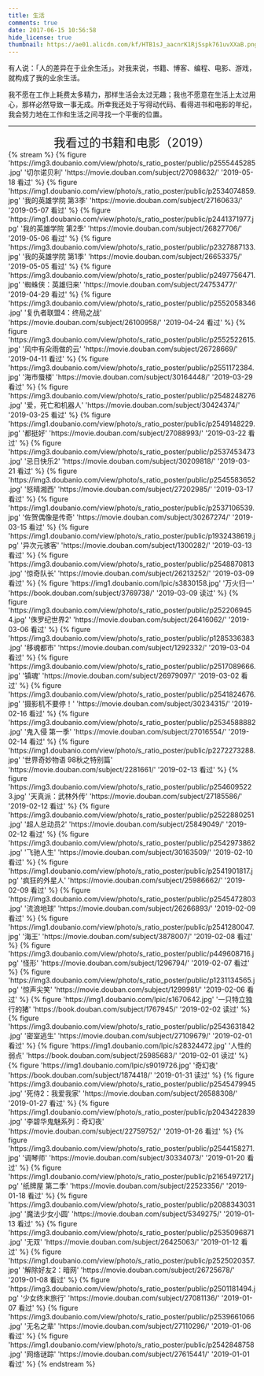 ```yaml
---
title: 生活
comments: true
date: 2017-06-15 10:56:58
hide_license: true
thumbnail: https://ae01.alicdn.com/kf/HTB1sJ_aacnrK1RjSspk761uvXXaB.png
---
```


有人说：「人的差异在于业余生活」。对我来说，书籍、博客、编程、电影、游戏，就构成了我的业余生活。

我不愿在工作上耗费太多精力，那样生活会太过无趣；我也不愿意在生活上太过用心，那样必然导致一事无成。所幸我还处于写得动代码、看得进书和电影的年纪，我会努力地在工作和生活之间寻找一个平衡的位置。

---
<center><font size=5>我看过的书籍和电影（2019）</font></center>
{% stream %}
{% figure 'https://img3.doubanio.com/view/photo/s_ratio_poster/public/p2555445285.jpg' '切尔诺贝利' 'https://movie.douban.com/subject/27098632/' '2019-05-18 看过' %}
{% figure 'https://img1.doubanio.com/view/photo/s_ratio_poster/public/p2534074859.jpg' '我的英雄学院 第3季' 'https://movie.douban.com/subject/27160633/' '2019-05-07 看过' %}
{% figure 'https://img1.doubanio.com/view/photo/s_ratio_poster/public/p2441371977.jpg' '我的英雄学院 第2季' 'https://movie.douban.com/subject/26827706/' '2019-05-06 看过' %}
{% figure 'https://img3.doubanio.com/view/photo/s_ratio_poster/public/p2327887133.jpg' '我的英雄学院 第1季' 'https://movie.douban.com/subject/26653375/' '2019-05-05 看过' %}
{% figure 'https://img3.doubanio.com/view/photo/s_ratio_poster/public/p2497756471.jpg' '蜘蛛侠：英雄归来' 'https://movie.douban.com/subject/24753477/' '2019-04-29 看过' %}
{% figure 'https://img3.doubanio.com/view/photo/s_ratio_poster/public/p2552058346.jpg' '复仇者联盟4：终局之战' 'https://movie.douban.com/subject/26100958/' '2019-04-24 看过' %}
{% figure 'https://img3.doubanio.com/view/photo/s_ratio_poster/public/p2552522615.jpg' '风中有朵雨做的云' 'https://movie.douban.com/subject/26728669/' '2019-04-11 看过' %}
{% figure 'https://img3.doubanio.com/view/photo/s_ratio_poster/public/p2551172384.jpg' '海市蜃楼' 'https://movie.douban.com/subject/30164448/' '2019-03-29 看过' %}
{% figure 'https://img3.doubanio.com/view/photo/s_ratio_poster/public/p2548248276.jpg' '爱，死亡和机器人' 'https://movie.douban.com/subject/30424374/' '2019-03-25 看过' %}
{% figure 'https://img1.doubanio.com/view/photo/s_ratio_poster/public/p2549148229.jpg' '都挺好' 'https://movie.douban.com/subject/27088993/' '2019-03-22 看过' %}
{% figure 'https://img3.doubanio.com/view/photo/s_ratio_poster/public/p2537453473.jpg' '忌日快乐2' 'https://movie.douban.com/subject/30209818/' '2019-03-21 看过' %}
{% figure 'https://img3.doubanio.com/view/photo/s_ratio_poster/public/p2545583652.jpg' '怒晴湘西' 'https://movie.douban.com/subject/27202985/' '2019-03-17 看过' %}
{% figure 'https://img1.doubanio.com/view/photo/s_ratio_poster/public/p2537106539.jpg' '佐贺偶像是传奇' 'https://movie.douban.com/subject/30267274/' '2019-03-15 看过' %}
{% figure 'https://img1.doubanio.com/view/photo/s_ratio_poster/public/p1932438619.jpg' '异次元骇客' 'https://movie.douban.com/subject/1300282/' '2019-03-13 看过' %}
{% figure 'https://img3.doubanio.com/view/photo/s_ratio_poster/public/p2548870813.jpg' '惊奇队长' 'https://movie.douban.com/subject/26213252/' '2019-03-09 看过' %}
{% figure 'https://img1.doubanio.com/lpic/s3830158.jpg' '万火归一' 'https://book.douban.com/subject/3769738/' '2019-03-09 读过' %}
{% figure 'https://img3.doubanio.com/view/photo/s_ratio_poster/public/p2522069454.jpg' '侏罗纪世界2' 'https://movie.douban.com/subject/26416062/' '2019-03-06 看过' %}
{% figure 'https://img3.doubanio.com/view/photo/s_ratio_poster/public/p1285336383.jpg' '移魂都市' 'https://movie.douban.com/subject/1292332/' '2019-03-04 看过' %}
{% figure 'https://img3.doubanio.com/view/photo/s_ratio_poster/public/p2517089666.jpg' '镇魂' 'https://movie.douban.com/subject/26979097/' '2019-03-02 看过' %}
{% figure 'https://img3.doubanio.com/view/photo/s_ratio_poster/public/p2541824676.jpg' '摄影机不要停！' 'https://movie.douban.com/subject/30234315/' '2019-02-16 看过' %}
{% figure 'https://img3.doubanio.com/view/photo/s_ratio_poster/public/p2534588882.jpg' '鬼入侵 第一季' 'https://movie.douban.com/subject/27016554/' '2019-02-14 看过' %}
{% figure 'https://img1.doubanio.com/view/photo/s_ratio_poster/public/p2272273288.jpg' '世界奇妙物语 98秋之特别篇' 'https://movie.douban.com/subject/2281661/' '2019-02-13 看过' %}
{% figure 'https://img3.doubanio.com/view/photo/s_ratio_poster/public/p2546095223.jpg' '天真派：武林外传' 'https://movie.douban.com/subject/27185586/' '2019-02-12 看过' %}
{% figure 'https://img3.doubanio.com/view/photo/s_ratio_poster/public/p2522880251.jpg' '超人总动员2' 'https://movie.douban.com/subject/25849049/' '2019-02-12 看过' %}
{% figure 'https://img3.doubanio.com/view/photo/s_ratio_poster/public/p2542973862.jpg' '飞驰人生' 'https://movie.douban.com/subject/30163509/' '2019-02-10 看过' %}
{% figure 'https://img1.doubanio.com/view/photo/s_ratio_poster/public/p2541901817.jpg' '疯狂的外星人' 'https://movie.douban.com/subject/25986662/' '2019-02-09 看过' %}
{% figure 'https://img3.doubanio.com/view/photo/s_ratio_poster/public/p2545472803.jpg' '流浪地球' 'https://movie.douban.com/subject/26266893/' '2019-02-09 看过' %}
{% figure 'https://img1.doubanio.com/view/photo/s_ratio_poster/public/p2541280047.jpg' '海王' 'https://movie.douban.com/subject/3878007/' '2019-02-08 看过' %}
{% figure 'https://img3.doubanio.com/view/photo/s_ratio_poster/public/p449608716.jpg' '怪形' 'https://movie.douban.com/subject/1296794/' '2019-02-07 看过' %}
{% figure 'https://img3.doubanio.com/view/photo/s_ratio_poster/public/p1231134565.jpg' '惊声尖笑' 'https://movie.douban.com/subject/1299981/' '2019-02-06 看过' %}
{% figure 'https://img1.doubanio.com/lpic/s1670642.jpg' '一只特立独行的猪' 'https://book.douban.com/subject/1767945/' '2019-02-02 读过' %}
{% figure 'https://img3.doubanio.com/view/photo/s_ratio_poster/public/p2543631842.jpg' '密室逃生' 'https://movie.douban.com/subject/27109679/' '2019-02-01 看过' %}
{% figure 'https://img1.doubanio.com/lpic/s28324472.jpg' '人性的弱点' 'https://book.douban.com/subject/25985683/' '2019-02-01 读过' %}
{% figure 'https://img1.doubanio.com/lpic/s9019726.jpg' '奇幻夜' 'https://book.douban.com/subject/1874418/' '2019-01-31 读过' %}
{% figure 'https://img3.doubanio.com/view/photo/s_ratio_poster/public/p2545479945.jpg' '死侍2：我爱我家' 'https://movie.douban.com/subject/26588308/' '2019-01-27 看过' %}
{% figure 'https://img1.doubanio.com/view/photo/s_ratio_poster/public/p2043422839.jpg' '李碧华鬼魅系列：奇幻夜' 'https://movie.douban.com/subject/22759752/' '2019-01-26 看过' %}
{% figure 'https://img3.doubanio.com/view/photo/s_ratio_poster/public/p2544158271.jpg' '调琴师' 'https://movie.douban.com/subject/30334073/' '2019-01-20 看过' %}
{% figure 'https://img1.doubanio.com/view/photo/s_ratio_poster/public/p2165497217.jpg' '纸牌屋 第二季' 'https://movie.douban.com/subject/22523356/' '2019-01-18 看过' %}
{% figure 'https://img3.doubanio.com/view/photo/s_ratio_poster/public/p2088343031.jpg' '魔法少女小圆' 'https://movie.douban.com/subject/5349275/' '2019-01-13 看过' %}
{% figure 'https://img3.doubanio.com/view/photo/s_ratio_poster/public/p2535096871.jpg' '无双' 'https://movie.douban.com/subject/26425063/' '2019-01-12 看过' %}
{% figure 'https://img1.doubanio.com/view/photo/s_ratio_poster/public/p2525020357.jpg' '解除好友2：暗网' 'https://movie.douban.com/subject/26725678/' '2019-01-08 看过' %}
{% figure 'https://img3.doubanio.com/view/photo/s_ratio_poster/public/p2501181494.jpg' '少女终末旅行' 'https://movie.douban.com/subject/27081136/' '2019-01-07 看过' %}
{% figure 'https://img3.doubanio.com/view/photo/s_ratio_poster/public/p2539661066.jpg' '无名之辈' 'https://movie.douban.com/subject/27110296/' '2019-01-06 看过' %}
{% figure 'https://img1.doubanio.com/view/photo/s_ratio_poster/public/p2542848758.jpg' '网络谜踪' 'https://movie.douban.com/subject/27615441/' '2019-01-01 看过' %}
{% endstream %}
